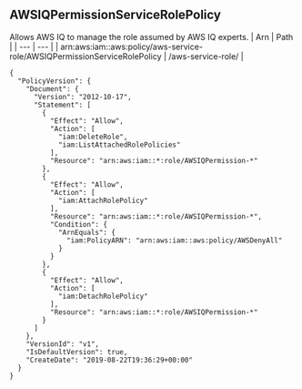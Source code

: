 
## AWSIQPermissionServiceRolePolicy
Allows AWS IQ to manage the role assumed by AWS IQ experts.
| Arn | Path |
| --- | --- |
| arn:aws:iam::aws:policy/aws-service-role/AWSIQPermissionServiceRolePolicy | /aws-service-role/ |
```
{
  "PolicyVersion": {
    "Document": {
      "Version": "2012-10-17",
      "Statement": [
        {
          "Effect": "Allow",
          "Action": [
            "iam:DeleteRole",
            "iam:ListAttachedRolePolicies"
          ],
          "Resource": "arn:aws:iam::*:role/AWSIQPermission-*"
        },
        {
          "Effect": "Allow",
          "Action": [
            "iam:AttachRolePolicy"
          ],
          "Resource": "arn:aws:iam::*:role/AWSIQPermission-*",
          "Condition": {
            "ArnEquals": {
              "iam:PolicyARN": "arn:aws:iam::aws:policy/AWSDenyAll"
            }
          }
        },
        {
          "Effect": "Allow",
          "Action": [
            "iam:DetachRolePolicy"
          ],
          "Resource": "arn:aws:iam::*:role/AWSIQPermission-*"
        }
      ]
    },
    "VersionId": "v1",
    "IsDefaultVersion": true,
    "CreateDate": "2019-08-22T19:36:29+00:00"
  }
}
```
